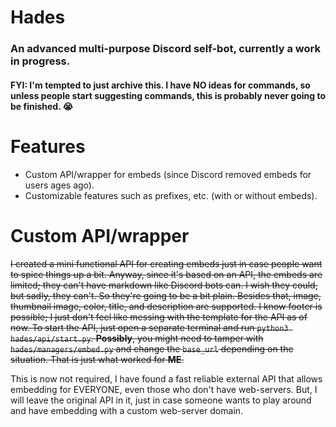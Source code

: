 # Hades
### An advanced multi-purpose Discord self-bot, currently a work in progress.
#### FYI: I'm tempted to just archive this. I have NO ideas for commands, so unless people start suggesting commands, this is probably never going to be finished. :sob:

# Features
- Custom API/wrapper for embeds (since Discord removed embeds for users ages ago).
- Customizable features such as prefixes, etc. (with or without embeds).

# Custom API/wrapper
~~I created a mini functional API for creating embeds just in case people want to spice things up a bit. Anyway, since it's based on an API, the embeds are limited; they can't have markdown like Discord bots can. I wish they could, but sadly, they can't. So they're going to be a bit plain. Besides that, image, thumbnail image, color, title, and description are supported. I know footer is possible; I just don't feel like messing with the template for the API as of now. To start the API, just open a separate terminal and run `python3 hades/api/start.py`. **Possibly**, you might need to tamper with `hades/managers/embed.py` and change the `base_url` depending on the situation. That is just what worked for **ME**.~~

This is now not required, I have found a fast reliable external API that allows embedding for EVERYONE, even those who don't have web-servers. But, I will leave the original API in it, just in case someone wants to play around and have embedding with a custom web-server domain.
